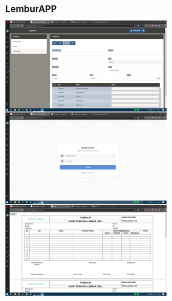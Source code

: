 # LemburAPP

![alt text](https://github.com/aftadizca/LemburAPP/blob/master/LemburCreate.jpg)
![alt text](https://github.com/aftadizca/LemburAPP/blob/master/LemburLogin.jpg)
![alt text](https://github.com/aftadizca/LemburAPP/blob/master/PrintLembur.jpg)
